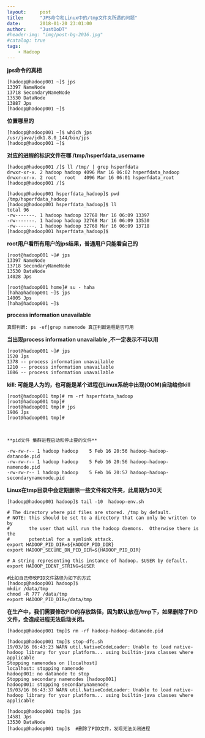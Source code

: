 ```yaml
---
layout:     post
title:      "JPS命令和Linux中的/tmp文件夹所遇的问题"
date:       2018-01-20 23:01:00
author:     "JustDoDT"
#header-img: "img/post-bg-2016.jpg"
#catalog: true
tags:
    - Hadoop
---
```



**jps命令的真相**

    [hadoop@hadoop001 ~]$ jps
    13397 NameNode
    13718 SecondaryNameNode
    13530 DataNode
    13887 Jps
    [hadoop@hadoop001 ~]$ 
    


**位置哪里的**

    [hadoop@hadoop001 ~]$ which jps
    /usr/java/jdk1.8.0_144/bin/jps
    [hadoop@hadoop001 ~]$ 




**对应的进程的标识文件在哪   /tmp/hsperfdata_username**

    [hadoop@hadoop001 /]$ ll /tmp/ | grep hsperfdata
    drwxr-xr-x. 2 hadoop hadoop 4096 Mar 16 06:02 hsperfdata_hadoop
    drwxr-xr-x. 2 root   root   4096 Mar 16 06:01 hsperfdata_root
    [hadoop@hadoop001 /]$ 
    
    [hadoop@hadoop001 hsperfdata_hadoop]$ pwd
    /tmp/hsperfdata_hadoop
    [hadoop@hadoop001 hsperfdata_hadoop]$ ll
    total 96
    -rw-------. 1 hadoop hadoop 32768 Mar 16 06:09 13397
    -rw-------. 1 hadoop hadoop 32768 Mar 16 06:09 13530
    -rw-------. 1 hadoop hadoop 32768 Mar 16 06:09 13718
    [hadoop@hadoop001 hsperfdata_hadoop]$ 





**root用户看所有用户的jps结果，普通用户只能看自己的**

    [root@hadoop001 ~]# jps
    13397 NameNode
    13718 SecondaryNameNode
    13530 DataNode
    14028 Jps
    
    [root@hadoop001 home]# su - haha
    [haha@hadoop001 ~]$ jps
    14005 Jps
    [haha@hadoop001 ~]$ 
    



**process information unavailable**

`真假判断: ps -ef|grep namenode 真正判断进程是否可用`

**当出现process information unavailable ,不一定表示不可以用**

    [root@hadoop001 ~]# jps
    1520 Jps
    1378 -- process information unavailable
    1210 -- process information unavailable
    1086 -- process information unavailable





**kill: 可能是人为的，也可能是某个进程在Linux系统中出现(OOM)自动给你kill**

    [root@hadoop001 tmp]# rm -rf hsperfdata_hadoop
    [root@hadoop001 tmp]# 
    [root@hadoop001 tmp]# jps
    1906 Jps
    [root@hadoop001 tmp]# 
    
    
    
    **pid文件 集群进程启动和停止要的文件**
    
    -rw-rw-r-- 1 hadoop hadoop    5 Feb 16 20:56 hadoop-hadoop-datanode.pid
    -rw-rw-r-- 1 hadoop hadoop    5 Feb 16 20:56 hadoop-hadoop-namenode.pid
    -rw-rw-r-- 1 hadoop hadoop    5 Feb 16 20:57 hadoop-hadoop-secondarynamenode.pid
    
    
    
    

**Linux在tmp目录中会定期删除一些文件和文件夹，此周期为30天**

    [hadoop@hadoop001 hadoop]$ tail -10  hadoop-env.sh  
    
    # The directory where pid files are stored. /tmp by default.
    # NOTE: this should be set to a directory that can only be written to by 
    #       the user that will run the hadoop daemons.  Otherwise there is the
    #       potential for a symlink attack.
    export HADOOP_PID_DIR=${HADOOP_PID_DIR}
    export HADOOP_SECURE_DN_PID_DIR=${HADOOP_PID_DIR}
    
    # A string representing this instance of hadoop. $USER by default.
    export HADOOP_IDENT_STRING=$USER
    
    #比如自己修改PID文件路径为如下的方式
    [hadoop@hadoop001 hadoop]$ 
    mkdir /data/tmp
    chmod -R 777 /data/tmp
    export HADOOP_PID_DIR=/data/tmp



**在生产中，我们需要修改PID的存放路径，因为默认放在/tmp下，如果删除了PID文件，会造成进程无法启动关闭。**

    [hadoop@hadoop001 tmp]$ rm -rf hadoop-hadoop-datanode.pid
    
    [hadoop@hadoop001 tmp]$ stop-dfs.sh 
    19/03/16 06:43:23 WARN util.NativeCodeLoader: Unable to load native-hadoop library for your platform... using builtin-java classes where applicable
    Stopping namenodes on [localhost]
    localhost: stopping namenode
    hadoop001: no datanode to stop
    Stopping secondary namenodes [hadoop001]
    hadoop001: stopping secondarynamenode
    19/03/16 06:43:37 WARN util.NativeCodeLoader: Unable to load native-hadoop library for your platform... using builtin-java classes where applicable
    
    [hadoop@hadoop001 tmp]$ jps
    14581 Jps
    13530 DataNode
    [hadoop@hadoop001 tmp]$  #删除了PID文件，发现无法关闭进程













